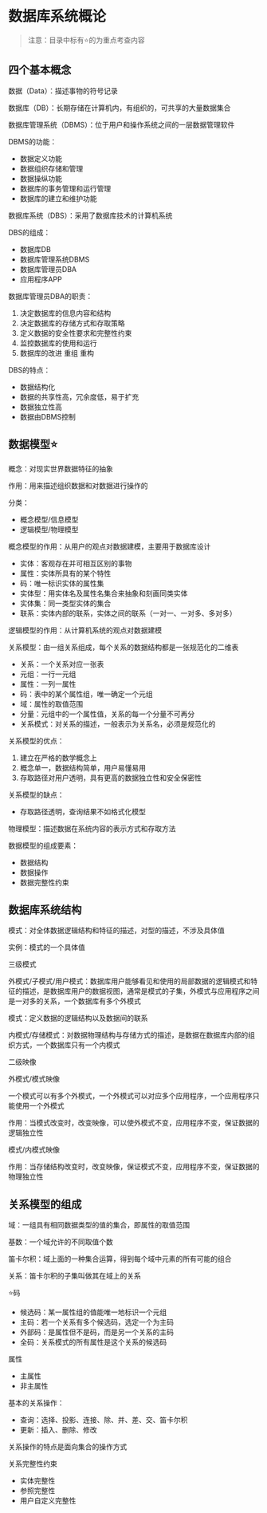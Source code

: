 # 数据库系统概论

> 注意：目录中标有⭐的为重点考查内容

## 四个基本概念

数据（Data）：描述事物的符号记录

数据库（DB）：长期存储在计算机内，有组织的，可共享的大量数据集合

数据库管理系统（DBMS）：位于用户和操作系统之间的一层数据管理软件

DBMS的功能：

- 数据定义功能
- 数据组织存储和管理
- 数据操纵功能
- 数据库的事务管理和运行管理
- 数据库的建立和维护功能

数据库系统（DBS）：采用了数据库技术的计算机系统

DBS的组成：

- 数据库DB
- 数据库管理系统DBMS
- 数据库管理员DBA
- 应用程序APP

数据库管理员DBA的职责：

1. 决定数据库的信息内容和结构
2. 决定数据库的存储方式和存取策略
3. 定义数据的安全性要求和完整性约束
4. 监控数据库的使用和运行
5. 数据库的改进 重组 重构

DBS的特点：

- 数据结构化
- 数据的共享性高，冗余度低，易于扩充
- 数据独立性高
- 数据由DBMS控制

## 数据模型⭐

概念：对现实世界数据特征的抽象

作用：用来描述组织数据和对数据进行操作的

分类：

- 概念模型/信息模型
- 逻辑模型/物理模型

概念模型的作用：从用户的观点对数据建模，主要用于数据库设计

- 实体：客观存在并可相互区别的事物
- 属性：实体所具有的某个特性
- 码：唯一标识实体的属性集
- 实体型：用实体名及属性名集合来抽象和刻画同类实体
- 实体集：同一类型实体的集合
- 联系：实体内部的联系，实体之间的联系（一对一、一对多、多对多）

逻辑模型的作用：从计算机系统的观点对数据建模

关系模型：由一组关系组成，每个关系的数据结构都是一张规范化的二维表

- 关系：一个关系对应一张表
- 元组：一行一元组
- 属性：一列一属性
- 码：表中的某个属性组，唯一确定一个元组
- 域：属性的取值范围
- 分量：元组中的一个属性值，关系的每一个分量不可再分
- 关系模式：对关系的描述，一般表示为关系名，必须是规范化的

关系模型的优点：

1. 建立在严格的数学概念上
2. 概念单一，数据结构简单，用户易懂易用
3. 存取路径对用户透明，具有更高的数据独立性和安全保密性

关系模型的缺点：

- 存取路径透明，查询结果不如格式化模型

物理模型：描述数据在系统内容的表示方式和存取方法

数据模型的组成要素：

- 数据结构
- 数据操作
- 数据完整性约束

## 数据库系统结构

模式：对全体数据逻辑结构和特征的描述，对型的描述，不涉及具体值

实例：模式的一个具体值

三级模式

外模式/子模式/用户模式：数据库用户能够看见和使用的局部数据的逻辑模式和特征的描述，是数据库用户的数据视图，通常是模式的子集，外模式与应用程序之间是一对多的关系，一个数据库有多个外模式

模式：定义数据的逻辑结构以及数据间的联系

内模式/存储模式：对数据物理结构与存储方式的描述，是数据在数据库内部的组织方式，一个数据库只有一个内模式

二级映像

外模式/模式映像

一个模式可以有多个外模式，一个外模式可以对应多个应用程序，一个应用程序只能使用一个外模式

作用：当模式改变时，改变映像，可以使外模式不变，应用程序不变，保证数据的逻辑独立性

模式/内模式映像

作用：当存储结构改变时，改变映像，保证模式不变，应用程序不变，保证数据的物理独立性

## 关系模型的组成

域：一组具有相同数据类型的值的集合，即属性的取值范围

基数：一个域允许的不同取值个数

笛卡尔积：域上面的一种集合运算，得到每个域中元素的所有可能的组合

关系：笛卡尔积的子集叫做其在域上的关系

⭐码

- 候选码：某一属性组的值能唯一地标识一个元组
- 主码：若一个关系有多个候选码，选定一个为主码
- 外部码：是属性但不是码，而是另一个关系的主码
- 全码：关系模式的所有属性是这个关系的候选码

属性

- 主属性
- 非主属性

基本的关系操作：

- 查询：选择、投影、连接、除、并、差、交、笛卡尔积
- 更新：插入、删除、修改

关系操作的特点是面向集合的操作方式

关系完整性约束

- 实体完整性
- 参照完整性
- 用户自定义完整性